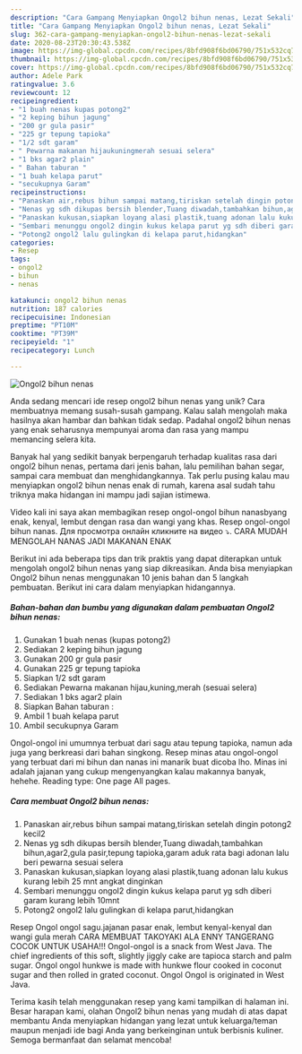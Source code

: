 ```yaml
---
description: "Cara Gampang Menyiapkan Ongol2 bihun nenas, Lezat Sekali"
title: "Cara Gampang Menyiapkan Ongol2 bihun nenas, Lezat Sekali"
slug: 362-cara-gampang-menyiapkan-ongol2-bihun-nenas-lezat-sekali
date: 2020-08-23T20:30:43.538Z
image: https://img-global.cpcdn.com/recipes/8bfd908f6bd06790/751x532cq70/ongol2-bihun-nenas-foto-resep-utama.jpg
thumbnail: https://img-global.cpcdn.com/recipes/8bfd908f6bd06790/751x532cq70/ongol2-bihun-nenas-foto-resep-utama.jpg
cover: https://img-global.cpcdn.com/recipes/8bfd908f6bd06790/751x532cq70/ongol2-bihun-nenas-foto-resep-utama.jpg
author: Adele Park
ratingvalue: 3.6
reviewcount: 12
recipeingredient:
- "1 buah nenas kupas potong2"
- "2 keping bihun jagung"
- "200 gr gula pasir"
- "225 gr tepung tapioka"
- "1/2 sdt garam"
- " Pewarna makanan hijaukuningmerah sesuai selera"
- "1 bks agar2 plain"
- " Bahan taburan "
- "1 buah kelapa parut"
- "secukupnya Garam"
recipeinstructions:
- "Panaskan air,rebus bihun sampai matang,tiriskan setelah dingin potong2 kecil2"
- "Nenas yg sdh dikupas bersih blender,Tuang diwadah,tambahkan bihun,agar2,gula pasir,tepung tapioka,garam aduk rata bagi adonan lalu beri pewarna sesuai selera"
- "Panaskan kukusan,siapkan loyang alasi plastik,tuang adonan lalu kukus kurang lebih 25 mnt angkat dinginkan"
- "Sembari menunggu ongol2 dingin kukus kelapa parut yg sdh diberi garam kurang lebih 10mnt"
- "Potong2 ongol2 lalu gulingkan di kelapa parut,hidangkan"
categories:
- Resep
tags:
- ongol2
- bihun
- nenas

katakunci: ongol2 bihun nenas 
nutrition: 187 calories
recipecuisine: Indonesian
preptime: "PT10M"
cooktime: "PT39M"
recipeyield: "1"
recipecategory: Lunch

---
```



![Ongol2 bihun nenas](https://img-global.cpcdn.com/recipes/8bfd908f6bd06790/751x532cq70/ongol2-bihun-nenas-foto-resep-utama.jpg)

Anda sedang mencari ide resep ongol2 bihun nenas yang unik? Cara membuatnya memang susah-susah gampang. Kalau salah mengolah maka hasilnya akan hambar dan bahkan tidak sedap. Padahal ongol2 bihun nenas yang enak seharusnya mempunyai aroma dan rasa yang mampu memancing selera kita.

Banyak hal yang sedikit banyak berpengaruh terhadap kualitas rasa dari ongol2 bihun nenas, pertama dari jenis bahan, lalu pemilihan bahan segar, sampai cara membuat dan menghidangkannya. Tak perlu pusing kalau mau menyiapkan ongol2 bihun nenas enak di rumah, karena asal sudah tahu triknya maka hidangan ini mampu jadi sajian istimewa.

Video kali ini saya akan membagikan resep ongol-ongol bihun nanasbyang enak, kenyal, lembut dengan rasa dan wangi yang khas. Resep ongol-ongol bihun nanas. Для просмотра онлайн кликните на видео ⤵. CARA MUDAH MENGOLAH NANAS JADI MAKANAN ENAK


Berikut ini ada beberapa tips dan trik praktis yang dapat diterapkan untuk mengolah ongol2 bihun nenas yang siap dikreasikan. Anda bisa menyiapkan Ongol2 bihun nenas menggunakan 10 jenis bahan dan 5 langkah pembuatan. Berikut ini cara dalam menyiapkan hidangannya.

<!--inarticleads1-->

##### Bahan-bahan dan bumbu yang digunakan dalam pembuatan Ongol2 bihun nenas:

1. Gunakan 1 buah nenas (kupas potong2)
1. Sediakan 2 keping bihun jagung
1. Gunakan 200 gr gula pasir
1. Gunakan 225 gr tepung tapioka
1. Siapkan 1/2 sdt garam
1. Sediakan  Pewarna makanan hijau,kuning,merah (sesuai selera)
1. Sediakan 1 bks agar2 plain
1. Siapkan  Bahan taburan :
1. Ambil 1 buah kelapa parut
1. Ambil secukupnya Garam


Ongol-ongol ini umumnya terbuat dari sagu atau tepung tapioka, namun ada juga yang berkreasi dari bahan singkong. Resep minas atau ongol-ongol yang terbuat dari mi bihun dan nanas ini manarik buat dicoba lho. Minas ini adalah jajanan yang cukup mengenyangkan kalau makannya banyak, hehehe. Reading type: One page All pages. 

<!--inarticleads2-->

##### Cara membuat Ongol2 bihun nenas:

1. Panaskan air,rebus bihun sampai matang,tiriskan setelah dingin potong2 kecil2
1. Nenas yg sdh dikupas bersih blender,Tuang diwadah,tambahkan bihun,agar2,gula pasir,tepung tapioka,garam aduk rata bagi adonan lalu beri pewarna sesuai selera
1. Panaskan kukusan,siapkan loyang alasi plastik,tuang adonan lalu kukus kurang lebih 25 mnt angkat dinginkan
1. Sembari menunggu ongol2 dingin kukus kelapa parut yg sdh diberi garam kurang lebih 10mnt
1. Potong2 ongol2 lalu gulingkan di kelapa parut,hidangkan


Resep Ongol ongol sagu.jajanan pasar enak, lembut kenyal-kenyal dan wangi gula merah CARA MEMBUAT TAKOYAKI ALA ENNY TANGERANG COCOK UNTUK USAHA!!! Ongol-ongol is a snack from West Java. The chief ingredients of this soft, slightly jiggly cake are tapioca starch and palm sugar. Ongol ongol hunkwe is made with hunkwe flour cooked in coconut sugar and then rolled in grated coconut. Ongol Ongol is originated in West Java. 

Terima kasih telah menggunakan resep yang kami tampilkan di halaman ini. Besar harapan kami, olahan Ongol2 bihun nenas yang mudah di atas dapat membantu Anda menyiapkan hidangan yang lezat untuk keluarga/teman maupun menjadi ide bagi Anda yang berkeinginan untuk berbisnis kuliner. Semoga bermanfaat dan selamat mencoba!
